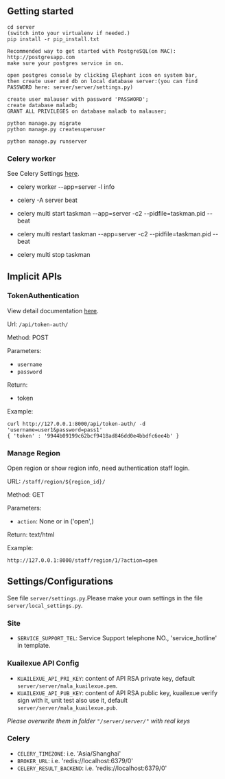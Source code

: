## Getting started

```
cd server
(switch into your virtualenv if needed.)
pip install -r pip_install.txt

Recommended way to get started with PostgreSQL(on MAC): http://postgresapp.com
make sure your postgres service in on.

open postgres console by clicking Elephant icon on system bar,
then create user and db on local database server:(you can find PASSWORD here: server/server/settings.py)

create user malauser with password 'PASSWORD';
create database maladb;
GRANT ALL PRIVILEGES on database maladb to malauser;

python manage.py migrate
python manage.py createsuperuser

python manage.py runserver
```

### Celery worker
See Celery Settings [here](#celery).
- celery worker --app=server -l info
- celery -A server beat

- celery multi start taskman --app=server  -c2  --pidfile=taskman.pid --beat
- celery multi restart taskman --app=server  -c2  --pidfile=taskman.pid --beat
- celery multi stop taskman


## Implicit APIs

### TokenAuthentication
View detail documentation [here](http://www.django-rest-framework.org/api-guide/authentication/#tokenauthentication).

Url: `/api/token-auth/`

Method: POST

Parameters:
- `username`
- `password`

Return:
- token

Example:
```
curl http://127.0.0.1:8000/api/token-auth/ -d 'username=user1&password=pass1'
{ 'token' : '9944b09199c62bcf9418ad846dd0e4bbdfc6ee4b' }
```

### Manage Region
Open region or show region info, need authentication staff login.

URL: `/staff/region/${region_id}/`

Method: GET

Parameters:
- `action`: None or in ('open',)

Return: text/html

Example:
```
http://127.0.0.1:8000/staff/region/1/?action=open
```


## Settings/Configurations
See file `server/settings.py`.Please make your own settings in the file `server/local_settings.py`.

### Site
- ``SERVICE_SUPPORT_TEL``: Service Support telephone NO., 'service_hotline' in template.

### Kuailexue API Config
- `KUAILEXUE_API_PRI_KEY`: content of API RSA private key, default `server/server/mala_kuailexue.pem`.
- `KUAILEXUE_API_PUB_KEY`: content of API RSA public key, kuailexue verify sign with it, unit test also use it, default `server/server/mala_kuailexue.pub`.

*Please overwrite them in folder `"/server/server/"` with real keys*

### Celery
- `CELERY_TIMEZONE`: i.e. 'Asia/Shanghai'
- `BROKER_URL`: i.e. 'redis://localhost:6379/0'
- `CELERY_RESULT_BACKEND`: i.e. 'redis://localhost:6379/0'
